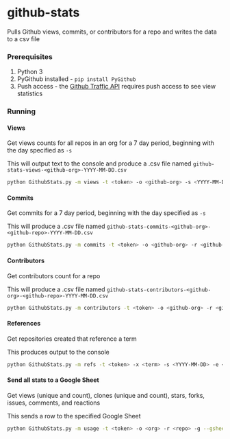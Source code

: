 # github-stats
Pulls Github views, commits, or contributors for a repo and writes the data to a csv file

### Prerequisites
1. Python 3
2. PyGithub installed - `pip install PyGithub`
3. Push access - the [Github Traffic API](https://developer.github.com/v3/repos/traffic/) requires push access to see view statistics

### Running
#### Views
Get views counts for all repos in an org for a 7 day period, beginning with the day specified as `-s`

This will output text to the console and produce a .csv file named `github-stats-views-<github-org>-YYYY-MM-DD.csv`
```bash
python GithubStats.py -m views -t <token> -o <github-org> -s <YYYY-MM-DD>
```

#### Commits
Get commits for a 7 day period, beginning with the day specified as `-s`

This will produce a .csv file named `github-stats-commits-<github-org>-<github-repo>-YYYY-MM-DD.csv`
```bash
python GithubStats.py -m commits -t <token> -o <github-org> -r <github-repo> -s <YYYY-MM-DD>
```

#### Contributors
Get contributors count for a repo

This will produce a .csv file named `github-stats-contributors-<github-org>-<github-repo>-YYYY-MM-DD.csv`
```bash
python GithubStats.py -m contributors -t <token> -o <github-org> -r <github-repo> -s <YYYY-MM-DD>
```

#### References
Get repositories created that reference a term

This produces output to the console
```bash
python GithubStats.py -m refs -t <token> -x <term> -s <YYYY-MM-DD> -e <YYYY-MM-DD>
```

#### Send all stats to a Google Sheet
Get views (unique and count), clones (unique and count), stars, forks, issues, comments, and reactions

This sends a row to the specified Google Sheet
```bash
python GithubStats.py -m usage -t <token> -o <org> -r <repo> -g --gsheet_creds_file=<service-account-json> --gsheet_name=<google-sheet-name> --gsheet_worksheet_name=<worksheet-name>
```


